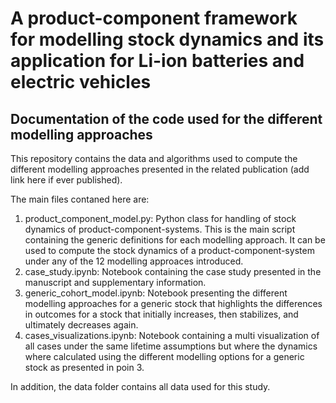 # A product-component framework for modelling stock dynamics and its application for Li-ion batteries and electric vehicles
## Documentation of the code used for the different modelling approaches

This repository contains the data and algorithms used to compute the different modelling approaches presented in the related publication (add link here if ever published).

The main files contaned here are: 
1. product_component_model.py: Python class for handling of stock dynamics of product-component-systems. This is the main script containing the generic definitions for each modelling approach. It can be used to compute the stock dynamics of a product-component-system under any of the 12 modelling approaces introduced. 
2. case_study.ipynb: Notebook containing the case study presented in the manuscript and supplementary information. 
3. generic_cohort_model.ipynb: Notebook presenting the different modelling approaches for a generic stock that highlights the differences in outcomes for a stock that initially increases, then stabilizes, and ultimately decreases again. 
4. cases_visualizations.ipynb: Notebook containing a multi visualization of all cases under the same lifetime assumptions but where the dynamics where calculated using the different modelling options for a generic stock as presented in poin 3.

In addition, the data folder contains all data used for this study.